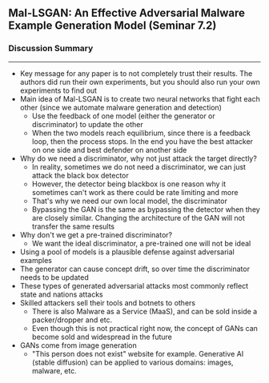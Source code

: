 ## Mal-LSGAN: An Effective Adversarial Malware Example Generation Model (Seminar 7.2)



### Discussion Summary

----
- Key message for any paper is to not completely trust their results. The authors did run their own experiments, but you should also run your own experiments to find out
- Main idea of Mal-LSGAN is to create two neural networks that fight each other (since we automate malware generation and detection)
  - Use the feedback of one model (either the generator or discriminator) to update the other
  - When the two models reach equilibrium, since there is a feedback loop, then the process stops. In the end you have the best attacker on one side and best defender on another side
- Why do we need a discriminator, why not just attack the target directly?
  - In reality, sometimes we do not need a discriminator, we can just attack the black box detector
  - However, the detector being blackbox is one reason why it sometimes can't work as there could be rate limiting and more
  - That's why we need our own local model, the discriminator
  - Bypassing the GAN is the same as bypassing the detector when they are closely similar. Changing the architecture of the GAN will not transfer the same results
- Why don't we get a pre-trained discriminator?
  - We want the ideal discriminator, a pre-trained one will not be ideal
- Using a pool of models is a plausible defense against adversarial examples
- The generator can cause concept drift, so over time the discriminator needs to be updated
- These types of generated adversarial attacks most commonly reflect state and nations attacks
- Skilled attackers sell their tools and botnets to others
  - There is also Malware as a Service (MaaS), and can be sold inside a packer/dropper and etc.
  - Even though this is not practical right now, the concept of GANs can become sold and widespread in the future
- GANs come from image generation
  - "This person does not exist" website for example. Generative AI (stable diffusion) can be applied to various domains: images, malware, etc.

